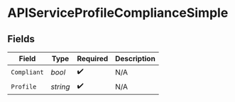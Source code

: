 # APIServiceProfileComplianceSimple


## Fields

| Field              | Type               | Required           | Description        |
| ------------------ | ------------------ | ------------------ | ------------------ |
| `Compliant`        | *bool*             | :heavy_check_mark: | N/A                |
| `Profile`          | *string*           | :heavy_check_mark: | N/A                |